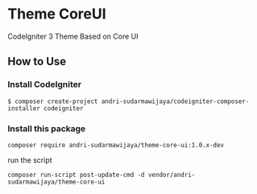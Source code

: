 # Theme CoreUI
CodeIgniter 3 Theme Based on Core UI

## How to Use

### Install CodeIgniter

```
$ composer create-project andri-sudarmawijaya/codeigniter-composer-installer codeigniter
```

### Install this package

```
composer require andri-sudarmawijaya/theme-core-ui:1.0.x-dev
```

run the script
```
composer run-script post-update-cmd -d vendor/andri-sudarmawijaya/theme-core-ui
```